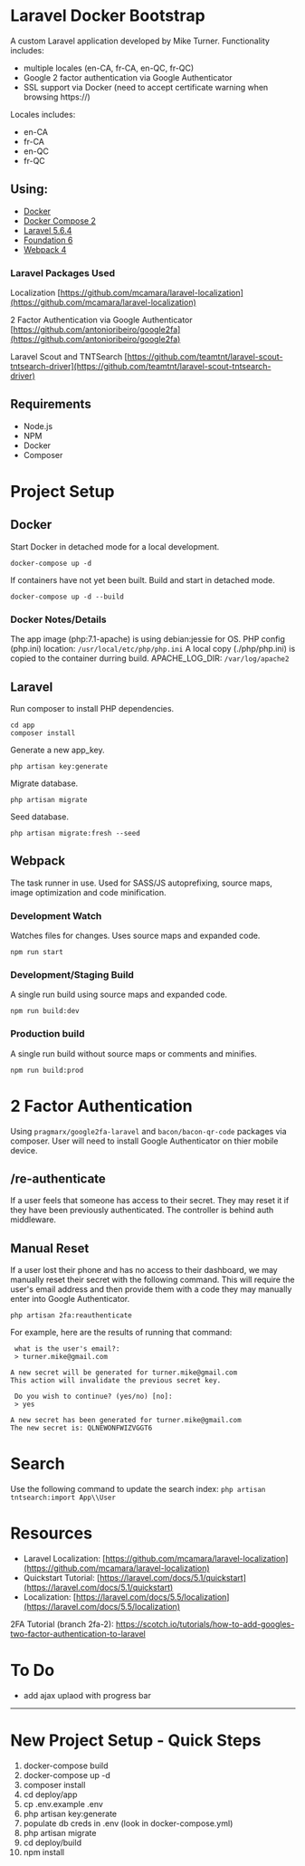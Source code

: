 # Laravel Docker Bootstrap
A custom Laravel application developed by Mike Turner. Functionality includes:

- multiple locales (en-CA, fr-CA, en-QC, fr-QC)
- Google 2 factor authentication via Google Authenticator
- SSL support via Docker (need to accept certificate warning when browsing https://)


Locales includes:

- en-CA
- fr-CA
- en-QC
- fr-QC




## Using:

- [Docker](https://docs.docker.com/)
- [Docker Compose 2](https://docs.docker.com/compose/)
- [Laravel 5.6.4](https://laravel.com/docs/5.6)
- [Foundation 6](https://foundation.zurb.com/sites/docs/)
- [Webpack 4](https://webpack.js.org/concepts/)



### Laravel Packages Used
Localization
[https://github.com/mcamara/laravel-localization](https://github.com/mcamara/laravel-localization)

2 Factor Authentication via Google Authenticator
[https://github.com/antonioribeiro/google2fa](https://github.com/antonioribeiro/google2fa)

Laravel Scout and TNTSearch
[https://github.com/teamtnt/laravel-scout-tntsearch-driver](https://github.com/teamtnt/laravel-scout-tntsearch-driver)


## Requirements

- Node.js
- NPM
- Docker
- Composer




# Project Setup

## Docker
Start Docker in detached mode for a local development.
```
docker-compose up -d
```
If containers have not yet been built. Build and start in detached mode.
```
docker-compose up -d --build
```

### Docker Notes/Details

The app image (php:7.1-apache) is using debian:jessie for OS.
PHP config (php.ini) location: `/usr/local/etc/php/php.ini` A local copy (./php/php.ini) is copied to the container durring build.
APACHE_LOG_DIR: `/var/log/apache2`



## Laravel

Run composer to install PHP dependencies.
```
cd app
composer install
```

Generate a new app_key.
```
php artisan key:generate
```

Migrate database.
```
php artisan migrate
```

Seed database.
```
php artisan migrate:fresh --seed
```



## Webpack
The task runner in use. Used for SASS/JS autoprefixing, source maps, image optimization and code minification.

### Development Watch
Watches files for changes. Uses source maps and expanded code.
```
npm run start
```

### Development/Staging Build
A single run build using source maps and expanded code.
```
npm run build:dev
```

### Production build
A single run build without source maps or comments and minifies.
```
npm run build:prod
```



# 2 Factor Authentication
Using `pragmarx/google2fa-laravel` and `bacon/bacon-qr-code` packages via composer. User will need to install Google Authenticator on
thier mobile device.

## /re-authenticate
If a user feels that someone has access to their secret. They may reset it if they have been previously authenticated. The controller
is behind auth middleware.

## Manual Reset
If a user lost their phone and has no access to their dashboard, we may manually reset their secret with the following command. This will
require the user's email address and then provide them with a code they may manually enter into Google Authenticator.

```
php artisan 2fa:reauthenticate
```

For example, here are the results of running that command:
```
 what is the user's email?:
 > turner.mike@gmail.com

A new secret will be generated for turner.mike@gmail.com
This action will invalidate the previous secret key.

 Do you wish to continue? (yes/no) [no]:
 > yes

A new secret has been generated for turner.mike@gmail.com
The new secret is: QLNEWONFWIZVGGT6
```



# Search
Use the following command to update the search index:
```php artisan tntsearch:import App\\User```





# Resources

- Laravel Localization: [https://github.com/mcamara/laravel-localization](https://github.com/mcamara/laravel-localization)
- Quickstart Tutorial: [https://laravel.com/docs/5.1/quickstart](https://laravel.com/docs/5.1/quickstart)
- Localization: [https://laravel.com/docs/5.5/localization](https://laravel.com/docs/5.5/localization)


2FA Tutorial (branch 2fa-2):
https://scotch.io/tutorials/how-to-add-googles-two-factor-authentication-to-laravel




# To Do
- add ajax uplaod with progress bar





------------------------------------------

# New Project Setup - Quick Steps
1. docker-compose build
2. docker-compose up -d
3. composer install
4. cd deploy/app
5. cp .env.example .env
6. php artisan key:generate
7. populate db creds in .env (look in docker-compose.yml)
8. php artisan migrate
9. cd deploy/build
10. npm install

